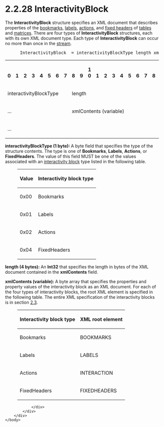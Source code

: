 <html dir="LTR" xmlns:mshelp="http://msdn.microsoft.com/mshelp" xmlns:ddue="http://ddue.schemas.microsoft.com/authoring/2003/5" xmlns:xlink="http://www.w3.org/1999/xlink" xmlns:tool="http://www.microsoft.com/tooltip">
    <head>
        <meta http-equiv="Content-Type" content="text/html; CHARSET=utf-8"></meta>
        <meta name="save" content="history"></meta>
        <title>2.2.28 InteractivityBlock</title>
        <xml>
            <mshelp:toctitle title="2.2.28 InteractivityBlock"></mshelp:toctitle>
            <mshelp:rltitle title="[MS-RGDI]: InteractivityBlock"></mshelp:rltitle>
            <mshelp:keyword index="A" term="462e6797-b801-4027-979d-87cb75545e6a"></mshelp:keyword>
            <mshelp:attr name="DCSext.ContentType" value="open specification"></mshelp:attr>
            <mshelp:attr name="AssetID" value="462e6797-b801-4027-979d-87cb75545e6a"></mshelp:attr>
            <mshelp:attr name="TopicType" value="kbRef"></mshelp:attr>
            <mshelp:attr name="DCSext.Title" value="[MS-RGDI]: InteractivityBlock" />
        </xml>
    </head>
    <body>
        <div id="header">
            <h1 class="heading">2.2.28 InteractivityBlock</h1>
        </div>
        <div id="mainSection">
            <div id="mainBody">
                <div id="allHistory" class="saveHistory"></div>
                <div id="sectionSection0" class="section" name="collapseableSection">
                    

<p>The <b>InteractivityBlock</b> structure specifies an XML
document that describes properties of the <a href="557e6223-9107-4be3-9f7c-b83beb5d16fc.htm#gt_42f9c2f4-8a4b-4d64-a0e1-fc071debdf4c">bookmarks</a>, <a href="557e6223-9107-4be3-9f7c-b83beb5d16fc.htm#gt_4c56ea75-c676-4525-b131-71d71c3de91a">labels</a>, <a href="557e6223-9107-4be3-9f7c-b83beb5d16fc.htm#gt_b178b6c0-7df9-4107-95ca-12c7f0b9900b">actions</a>, and <a href="557e6223-9107-4be3-9f7c-b83beb5d16fc.htm#gt_fa3c2e3f-8831-427d-b84d-d61744433876">fixed headers</a> of <a href="557e6223-9107-4be3-9f7c-b83beb5d16fc.htm#gt_d3a7da8d-a597-4838-9756-25e30b640ba7">tables</a> and <a href="557e6223-9107-4be3-9f7c-b83beb5d16fc.htm#gt_32295443-a111-4846-955d-a3f5964726bb">matrices</a>. There are four
types of <b>InteractivityBlock</b> structures, each with its own XML document
type. Each type of <b>InteractivityBlock</b> can occur no more than once in the
<a href="557e6223-9107-4be3-9f7c-b83beb5d16fc.htm#gt_f3529cd8-50da-4f36-aa0b-66af455edbb6">stream</a>.</p>

<dl>
<dd>
<div><pre> InteractivityBlock  = interactivityBlockType length xmlContents
</pre></div>
</dd></dl>

<table>
 <tr>
  <th><p><br>0</p></th>
  <th><p><br>1</p></th>
  <th><p><br>2</p></th>
  <th><p><br>3</p></th>
  <th><p><br>4</p></th>
  <th><p><br>5</p></th>
  <th><p><br>6</p></th>
  <th><p><br>7</p></th>
  <th><p><br>8</p></th>
  <th><p><br>9</p></th>
  <th><p>1<br>0</p></th>
  <th><p><br>1</p></th>
  <th><p><br>2</p></th>
  <th><p><br>3</p></th>
  <th><p><br>4</p></th>
  <th><p><br>5</p></th>
  <th><p><br>6</p></th>
  <th><p><br>7</p></th>
  <th><p><br>8</p></th>
  <th><p><br>9</p></th>
  <th><p>2<br>0</p></th>
  <th><p><br>1</p></th>
  <th><p><br>2</p></th>
  <th><p><br>3</p></th>
  <th><p><br>4</p></th>
  <th><p><br>5</p></th>
  <th><p><br>6</p></th>
  <th><p><br>7</p></th>
  <th><p><br>8</p></th>
  <th><p><br>9</p></th>
  <th><p>3<br>0</p></th>
  <th><p><br>1</p></th>
 </tr>
 <tr>
  <td colspan="8">
  <p>interactivityBlockType</p>
  </td>
  <td colspan="24">
  <p>length</p>
  </td>
 </tr>
 <tr>
  <td colspan="8">
  <p>...</p>
  </td>
  <td colspan="24">
  <p>xmlContents
  (variable)</p>
  </td>
 </tr>
 <tr>
  <td colspan="32">
  <p>...</p>
  </td>
 </tr>
</table>

<p><b>interactivityBlockType (1 byte): </b>A byte field
that specifies the type of the structure contents. The type is one of <b>Bookmarks</b>,
<b>Labels</b>, <b>Actions</b>, or <b>FixedHeaders</b>. The value of this field
MUST be one of the values associated with an <a href="557e6223-9107-4be3-9f7c-b83beb5d16fc.htm#gt_ed51fea1-b05e-410a-b3a7-224ec5cdf845">interactivity block</a> type
listed in the following table.</p>

<dl>
<dd>
<table>
 <thead>
  <tr>
   <th>
   <p>Value</p>
   </th>
   <th>
   <p>Interactivity block type</p>
   </th>
  </tr>
 </thead>
 <tr>
  <td>
  <p>0x00</p>
  </td>
  <td>
  <p>Bookmarks</p>
  </td>
 </tr>
 <tr>
  <td>
  <p>0x01</p>
  </td>
  <td>
  <p>Labels</p>
  </td>
 </tr>
 <tr>
  <td>
  <p>0x02</p>
  </td>
  <td>
  <p>Actions</p>
  </td>
 </tr>
 <tr>
  <td>
  <p>0x04</p>
  </td>
  <td>
  <p>FixedHeaders</p>
  </td>
 </tr>
</table>
</dd></dl>

<p><b>length (4 bytes): </b>An <b>Int32</b> that
specifies the length in bytes of the XML document contained in the <b>xmlContents</b>
field.</p>

<p><b>xmlContents (variable): </b>A byte array that
specifies the properties and property values of the interactivity block as an
XML document. For each of the four types of interactivity blocks, the root XML
element is specified in the following table. The entire XML specification of
the interactivity blocks is in section <a href="38f8a1d8-1435-46a2-a50f-b9049b2bfc50.htm">2.3</a>.</p>

<dl>
<dd>
<table>
 <thead>
  <tr>
   <th>
   <p>Interactivity block type</p>
   </th>
   <th>
   <p>XML root element</p>
   </th>
  </tr>
 </thead>
 <tr>
  <td>
  <p>Bookmarks</p>
  </td>
  <td>
  <p>BOOKMARKS</p>
  </td>
 </tr>
 <tr>
  <td>
  <p>Labels</p>
  </td>
  <td>
  <p>LABELS</p>
  </td>
 </tr>
 <tr>
  <td>
  <p>Actions</p>
  </td>
  <td>
  <p>INTERACTION</p>
  </td>
 </tr>
 <tr>
  <td>
  <p>FixedHeaders</p>
  </td>
  <td>
  <p>FIXEDHEADERS</p>
  </td>
 </tr>
</table>
</dd></dl>

<p> </p>


                </div>
            </div>
        </div>
    </body>
</html>